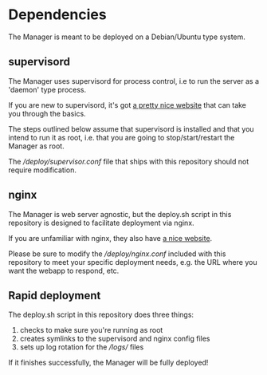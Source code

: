 # Dependencies

The Manager is meant to be deployed on a Debian/Ubuntu type system.


## supervisord

The Manager uses supervisord for process control, i.e to run the server as a
'daemon' type process.

If you are new to supervisord, it's got
[a pretty nice website](http://supervisord.org/) that can take you through
the basics.

The steps outlined below assume that supervisord is installed and that you
intend to run it as root, i.e. that you are going to stop/start/restart
the Manager as root.

The */deploy/supervisor.conf* file that ships with this repository should not
require modification.


## nginx

The Manager is web server agnostic, but the deploy.sh script in this repository
is designed to facilitate deployment via nginx.

If you are unfamiliar with nginx, they also have
[a nice website](https://www.nginx.com/).

Please be sure to modify the */deploy/nginx.conf* included with this repository
to meet your specific deployment needs, e.g. the URL where you want the webapp
to respond, etc.


## Rapid deployment

The deploy.sh script in this repository does three things:

1. checks to make sure you're running as root
1. creates symlinks to the supervisord and nginx config files 
1. sets up log rotation for the */logs/* files

If it finishes successfully, the Manager will be fully deployed!

